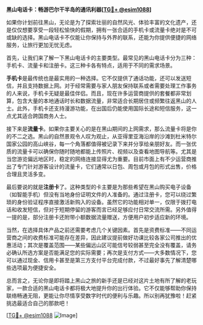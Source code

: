 **黑山电话卡：畅游巴尔干半岛的通讯利器[[TG💪+ @esim1088](https://t.me/s/esim1088)]**

如果你计划前往黑山，无论是为了探索壮丽的自然风光、体验丰富的文化遗产，还是仅仅想要享受一段轻松愉快的假期，拥有一张合适的手机卡或流量卡绝对是不可或缺的选择。黑山电话卡不仅能让你保持与外界的联系，还能为你提供便捷的网络服务，让旅行更加无忧无虑。

首先，让我们来了解一下黑山电话卡的主要类型。最常见的黑山电话卡分为三种：手机卡、流量卡和注册卡。这三种卡各有特点，适用于不同的需求场景。

**手机卡**是最传统也是最实用的一种选择。它不仅提供了通话功能，还可以发送短信，并且支持数据上网。对于经常需要与家人朋友保持联系或者需要处理工作事务的人来说，手机卡无疑是最佳伴侣。而且，现在许多运营商提供的套餐都非常划算，包含大量的本地通话时长和数据流量，非常适合长期居住或频繁往返黑山的人士。此外，手机卡还支持漫游功能，在出国后仍能使用国际长途和短信服务，这一点尤其适合跨国商务人士。

接下来是**流量卡**。如果你主要关心的是在黑山期间的上网需求，那么流量卡将是你的不二之选。黑山的自然景观令人叹为观止，从亚得里亚海沿岸的沙滩到杜米特尔国家公园的高山峡谷，每一个角落都值得被记录下来并分享给亲朋好友。而一张优质的流量卡可以确保你随时随地都能上传照片、视频以及查看地图导航等。尤其是当您游览偏远地区时，稳定的网络连接显得尤为重要。目前市面上有不少运营商推出了专门针对游客设计的流量卡，它们通常以日包、周包或月包的形式出售，价格合理且灵活多变。

最后要说的就是**注册卡**了。这种类型的卡主要是为那些希望在黑山购买电子设备（如智能手机）但没有当地身份证明文件的人准备的。通过注册卡，您可以绕过繁琐的身份验证程序直接激活新购入的设备。虽然它的功能相对单一，仅限于拨打电话和收发短信，但对于短期停留的游客而言已经足够应付日常交流所需。另外值得一提的是，部分注册卡还附带小额数据流量赠送，方便用户初步适应新的环境。

当然，在选择具体产品之前还需要考虑几个关键因素。首先是资费标准——不同运营商之间的收费标准可能存在差异，因此建议提前做好功课比较各家公司推出的优惠活动；其次是覆盖范围——某些偏远山区可能信号较弱甚至完全没有覆盖，请务必确认所选方案是否能满足您的实际需要；再次是支付方式——大多数情况下，您可以通过现金、信用卡甚至是第三方支付平台完成付款，不过最好事先了解清楚哪些选项最为便捷安全。

总而言之，无论你是即将踏上黑山之旅的新手还是已经对这片土地有所了解的老玩家，一款合适的黑山电话卡都将极大地提升你的出行体验。它不仅能够帮助你保持联络畅通无阻，更能让你尽情享受数字时代的便利与乐趣。所以别再犹豫啦！赶紧挑选最适合自己的那款吧！

[[TG💪+ @esim1088](https://t.me/s/esim1088) ![Image](https://i.postimg.cc/4NQfJmqS/Snipaste-2025-05-13-00-14-12.png)]